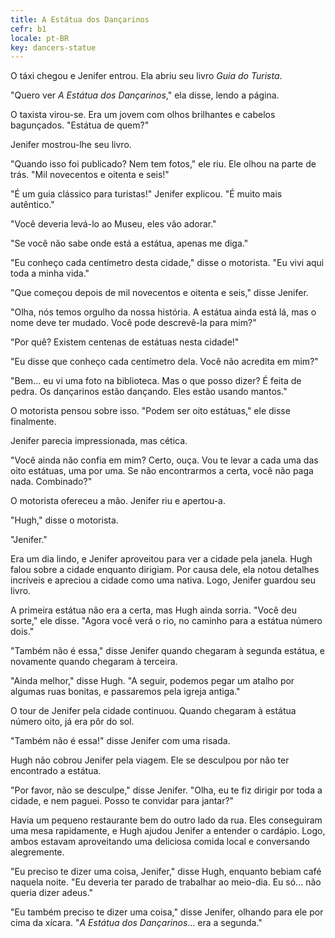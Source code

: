```yaml
---
title: A Estátua dos Dançarinos
cefr: b1
locale: pt-BR
key: dancers-statue
---
```


O táxi chegou e Jenifer entrou. Ela abriu seu livro *Guia do Turista*.

"Quero ver *A Estátua dos Dançarinos*," ela disse, lendo a página.

O taxista virou-se. Era um jovem com olhos brilhantes e cabelos bagunçados. "Estátua de quem?"

Jenifer mostrou-lhe seu livro.

"Quando isso foi publicado? Nem tem fotos," ele riu. Ele olhou na parte de trás. "Mil novecentos e oitenta e seis!"

"É um guia clássico para turistas!" Jenifer explicou. "É muito mais autêntico."

"Você deveria levá-lo ao Museu, eles vão adorar."

"Se você não sabe onde está a estátua, apenas me diga."

"Eu conheço cada centímetro desta cidade," disse o motorista. "Eu vivi aqui toda a minha vida."

"Que começou depois de mil novecentos e oitenta e seis," disse Jenifer.

"Olha, nós temos orgulho da nossa história. A estátua ainda está lá, mas o nome deve ter mudado. Você pode descrevê-la para mim?"

"Por quê? Existem centenas de estátuas nesta cidade!"

"Eu disse que conheço cada centímetro dela. Você não acredita em mim?"

"Bem... eu vi uma foto na biblioteca. Mas o que posso dizer? É feita de pedra. Os dançarinos estão dançando. Eles estão usando mantos."

O motorista pensou sobre isso. "Podem ser oito estátuas," ele disse finalmente.

Jenifer parecia impressionada, mas cética.

"Você ainda não confia em mim? Certo, ouça. Vou te levar a cada uma das oito estátuas, uma por uma. Se não encontrarmos a certa, você não paga nada. Combinado?"

O motorista ofereceu a mão. Jenifer riu e apertou-a.

"Hugh," disse o motorista.

"Jenifer."

Era um dia lindo, e Jenifer aproveitou para ver a cidade pela janela. Hugh falou sobre a cidade enquanto dirigiam. Por causa dele, ela notou detalhes incríveis e apreciou a cidade como uma nativa. Logo, Jenifer guardou seu livro.

A primeira estátua não era a certa, mas Hugh ainda sorria. "Você deu sorte," ele disse. "Agora você verá o rio, no caminho para a estátua número dois."

"Também não é essa," disse Jenifer quando chegaram à segunda estátua, e novamente quando chegaram à terceira.

"Ainda melhor," disse Hugh. "A seguir, podemos pegar um atalho por algumas ruas bonitas, e passaremos pela igreja antiga."

O tour de Jenifer pela cidade continuou. Quando chegaram à estátua número oito, já era pôr do sol.

"Também não é essa!" disse Jenifer com uma risada.

Hugh não cobrou Jenifer pela viagem. Ele se desculpou por não ter encontrado a estátua.

"Por favor, não se desculpe," disse Jenifer. "Olha, eu te fiz dirigir por toda a cidade, e nem paguei. Posso te convidar para jantar?"

Havia um pequeno restaurante bem do outro lado da rua. Eles conseguiram uma mesa rapidamente, e Hugh ajudou Jenifer a entender o cardápio. Logo, ambos estavam aproveitando uma deliciosa comida local e conversando alegremente.

"Eu preciso te dizer uma coisa, Jenifer," disse Hugh, enquanto bebiam café naquela noite. "Eu deveria ter parado de trabalhar ao meio-dia. Eu só... não queria dizer adeus."

"Eu também preciso te dizer uma coisa," disse Jenifer, olhando para ele por cima da xícara. "*A Estátua dos Dançarinos*... era a segunda."